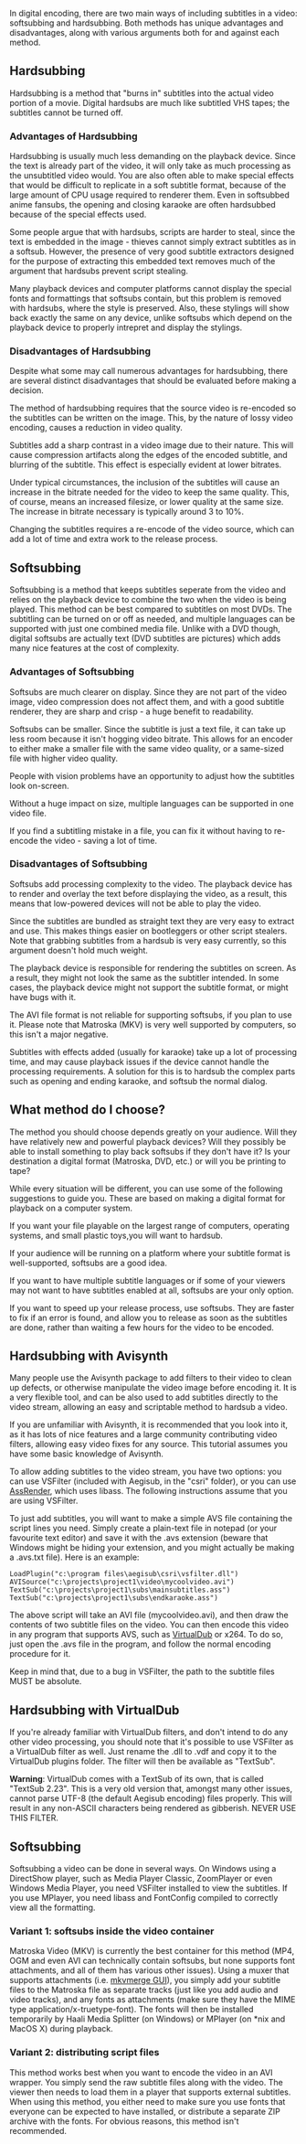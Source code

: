 
In digital encoding, there are two main ways of including subtitles in a video:
softsubbing and hardsubbing. Both methods has unique advantages and
disadvantages, along with various arguments both for and against each method.

## Hardsubbing ##
Hardsubbing is a method that "burns in" subtitles into the actual video portion
of a movie. Digital hardsubs are much like subtitled VHS tapes; the subtitles
cannot be turned off.

### Advantages of Hardsubbing ###
Hardsubbing is usually much less demanding on the playback device. Since the
text is already part of the video, it will only take as much processing as the
unsubtitled video would. You are also often able to make special effects that
would be difficult to replicate in a soft subtitle format, because of the large
amount of CPU usage required to renderer them. Even in softsubbed anime
fansubs, the opening and closing karaoke are often hardsubbed because of the
special effects used.

Some people argue that with hardsubs, scripts are harder to steal, since the
text is embedded in the image - thieves cannot simply extract subtitles as in a
softsub. However, the presence of very good subtitle extractors designed for
the purpose of extracting this embedded text removes much of the argument that
hardsubs prevent script stealing.

Many playback devices and computer platforms cannot display the special fonts
and formattings that softsubs contain, but this problem is removed with
hardsubs, where the style is preserved. Also, these stylings will show back
exactly the same on any device, unlike softsubs which depend on the playback
device to properly intrepret and display the stylings.

### Disadvantages of Hardsubbing ###
Despite what some may call numerous advantages for hardsubbing, there are
several distinct disadvantages that should be evaluated before making a
decision.

The method of hardsubbing requires that the source video is re-encoded so the
subtitles can be written on the image. This, by the nature of lossy video
encoding, causes a reduction in video quality.

Subtitles add a sharp contrast in a video image due to their nature. This will
cause compression artifacts along the edges of the encoded subtitle, and
blurring of the subtitle. This effect is especially evident at lower bitrates.

Under typical circumstances, the inclusion of the subtitles will cause an
increase in the bitrate needed for the video to keep the same quality. This, of
course, means an increased filesize, or lower quality at the same size. The
increase in bitrate necessary is typically around 3 to 10%.

Changing the subtitles requires a re-encode of the video source, which can add
a lot of time and extra work to the release process.

## Softsubbing ##
Softsubbing is a method that keeps subtitles seperate from the video and relies
on the playback device to combine the two when the video is being played. This
method can be best compared to subtitles on most DVDs. The subtitling can be
turned on or off as needed, and multiple languages can be supported with just
one combined media file. Unlike with a DVD though, digital softsubs are
actually text (DVD subtitles are pictures) which adds many nice features at the
cost of complexity.

### Advantages of Softsubbing ###
Softsubs are much clearer on display. Since they are not part of the video
image, video compression does not affect them, and with a good subtitle
renderer, they are sharp and crisp - a huge benefit to readability.

Softsubs can be smaller. Since the subtitle is just a text file, it can take up
less room because it isn't hogging video bitrate. This allows for an encoder to
either make a smaller file with the same video quality, or a same-sized file
with higher video quality.

People with vision problems have an opportunity to adjust how the subtitles look on-screen.

Without a huge impact on size, multiple languages can be supported in one video file.

If you find a subtitling mistake in a file, you can fix it without having to
re-encode the video - saving a lot of time.

### Disadvantages of Softsubbing ###
Softsubs add processing complexity to the video. The playback device has to
render and overlay the text before displaying the video, as a result, this
means that low-powered devices will not be able to play the video.

Since the subtitles are bundled as straight text they are very easy to extract
and use. This makes things easier on bootleggers or other script stealers. Note
that grabbing subtitles from a hardsub is very easy currently, so this argument
doesn't hold much weight.

The playback device is responsible for rendering the subtitles on screen. As a
result, they might not look the same as the subtitler intended. In some cases,
the playback device might not support the subtitle format, or might have bugs
with it.

The AVI file format is not reliable for supporting softsubs, if you plan to use
it. Please note that Matroska (MKV) is very well supported by computers, so
this isn't a major negative.

Subtitles with effects added (usually for karaoke) take up a lot of processing
time, and may cause playback issues if the device cannot handle the processing
requirements. A solution for this is to hardsub the complex parts such as
opening and ending karaoke, and softsub the normal dialog.

## What method do I choose? ##
The method you should choose depends greatly on your audience. Will they have
relatively new and powerful playback devices? Will they possibly be able to
install something to play back softsubs if they don't have it? Is your
destination a digital format (Matroska, DVD, etc.) or will you be printing to
tape?

While every situation will be different, you can use some of the following
suggestions to guide you. These are based on making a digital format for
playback on a computer system.

If you want your file playable on the largest range of computers, operating
systems, and small plastic toys,you will want to hardsub.

If your audience will be running on a platform where your subtitle format is
well-supported, softsubs are a good idea.

If you want to have multiple subtitle languages or if some of your viewers may
not want to have subtitles enabled at all, softsubs are your only option.

If you want to speed up your release process, use softsubs. They are faster to
fix if an error is found, and allow you to release as soon as the subtitles are
done, rather than waiting a few hours for the video to be encoded.

## Hardsubbing with Avisynth ##
Many people use the Avisynth package to add filters to their video to clean up
defects, or otherwise manipulate the video image before encoding it. It is a
very flexible tool, and can be also used to add subtitles directly to the video
stream, allowing an easy and scriptable method to hardsub a video.

If you are unfamiliar with Avisynth, it is recommended that you look into it,
as it has lots of nice features and a large community contributing video
filters, allowing easy video fixes for any source. This tutorial assumes you
have some basic knowledge of Avisynth.

To allow adding subtitles to the video stream, you have two options: you can
use VSFilter (included with Aegisub, in the "csri" folder), or you can use
[AssRender](http://srsfckn.biz/assrender/), which uses libass. The following
instructions assume that you are using VSFilter.

To just add subtitles, you will want to make a simple AVS file containing the
script lines you need. Simply create a plain-text file in notepad (or your
favourite text editor) and save it with the .avs extension (beware that Windows
might be hiding your extension, and you might actually be making a .avs.txt
file). Here is an example:

    LoadPlugin("c:\program files\aegisub\csri\vsfilter.dll")
    AVISource("c:\projects\project1\video\mycoolvideo.avi")
    TextSub("c:\projects\project1\subs\mainsubtitles.ass")
    TextSub("c:\projects\project1\subs\endkaraoke.ass")

The above script will take an AVI file (mycoolvideo.avi), and then draw the
contents of two subtitle files on the video. You can then encode this video in
any program that supports AVS, such as [VirtualDub](http://www.virtualdub.org)
or x264. To do so, just open the .avs file in the program, and follow the
normal encoding procedure for it.

Keep in mind that, due to a bug in VSFilter, the path to the subtitle files
MUST be absolute.

## Hardsubbing with VirtualDub ##
If you're already familiar with VirtualDub filters, and don't intend to do any
other video processing, you should note that it's possible to use VSFilter as a
VirtualDub filter as well. Just rename the .dll to .vdf and copy it to the
VirtualDub plugins folder. The filter will then be available as "TextSub".

**Warning**: VirtualDub comes with a TextSub of its own, that is called
"TextSub 2.23". This is a very old version that, amongst many other issues,
cannot parse UTF-8 (the default Aegisub encoding) files properly. This will
result in any non-ASCII characters being rendered as gibberish. NEVER USE THIS
FILTER.

## Softsubbing ##
Softsubbing a video can be done in several ways. On Windows using a DirectShow
player, such as Media Player Classic, ZoomPlayer or even Windows Media Player,
you need VSFilter installed to view the subtitles. If you use MPlayer, you need
libass and FontConfig compiled to correctly view all the formatting.

### Variant 1: softsubs inside the video container ###
Matroska Video (MKV) is currently the best container for this method (MP4, OGM
and even AVI can technically contain softsubs, but none supports font
attachments, and all of them has various other issues). Using a muxer that
supports attachments (i.e. [mkvmerge
GUI](http://www.bunkus.org/videotools/mkvtoolnix/)), you simply add your
subtitle files to the Matroska file as separate tracks (just like you add audio
and video tracks), and any fonts as attachments (make sure they have the MIME
type application/x-truetype-font). The fonts will then be installed temporarily
by Haali Media Splitter (on Windows) or MPlayer (on *nix and MacOS X) during
playback.

### Variant 2: distributing script files ###
This method works best when you want to encode the video in an AVI wrapper. You
simply send the raw subtitle files along with the video. The viewer then needs
to load them in a player that supports external subtitles. When using this
method, you either need to make sure you use fonts that everyone can be
expected to have installed, or distribute a separate ZIP archive with the
fonts. For obvious reasons, this method isn't recommended.
